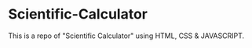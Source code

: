 # Scientific-Calculator
This is a repo of "Scientific Calculator" using HTML, CSS &amp; JAVASCRIPT.
